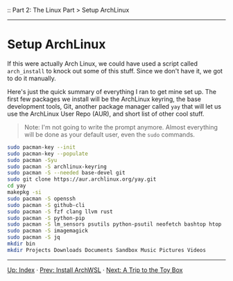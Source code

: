 :: Part 2: The Linux Part > Setup ArchLinux

---

# Setup ArchLinux

If this were actually Arch Linux, we could have used a script called `arch_install` to knock out some of this stuff. Since we don't have it, we got to do it manually.

Here's just the quick summary of everything I ran to get mine set up.  The first few packages we install will be the ArchLinux keyring, the base development tools, Git, another package manager called `yay` that will let us use the ArchLinux User Repo (AUR), and short list of other cool stuff.

> Note: I'm not going to write the prompt anymore. Almost everything will be done as your default user, even the `sudo` commands.

```bash
sudo pacman-key --init
sudo pacman-key --populate
sudo pacman -Syu
sudo pacman -S archlinux-keyring 											# Note: ArchWSL says this is optional, but THIS PACKAGE IS MANDITORY! It should be the first one installed.
sudo pacman -S --needed base-devel git										# When you install the `base-devel` package for ArchWSL, `fakeroot` and `fakeroot-tcp` are in conflict. When asked if you want to replace `fakeroot-tcp` with `fakeroot` SAY NO!
sudo git clone https://aur.archlinux.org/yay.git							# This will install `yay` which will allow you access to the ArchLinux User Repository.
cd yay																		# Go to the yay directory  (TODO: Could I have put this in a Downloads directory?)
makepkg -si																	# Make the `yay` package, this will also install the Go Language (`golang`) that `yay` needs to do stuff.
sudo pacman -S openssh														# Install OpenSSH so we can use SSH.
sudo pacman -S github-cli													# Install this so we can use `gh` to do github command. (TODO: Is there something similar for gitlab?)
sudo pacman -S fzf clang llvm rust											# Some important tools I'll talk about them later.
sudo pacman -S python-pip													# Python needs pip to install some packages
sudo pacman -S lm_sensors psutils python-psutil neofetch bashtop htop		# Install these to show system information and to manage processes in a more user-friendly way
sudo pacman -S imagemagick													# Manipulate images from the command line. You probably won't use it a whole lot, but there's some cool stuff that is important
sudo pacman -S jq															# Command-line JSON processor. This will be useful later. (There's also `hq` and `yq`, but I haven't tried those yet.)
mkdir bin																	# Add this directory. It should be added to your `$PATH`. You can use this directory to launch scripts that you write to do tasks
mkdir Projects Downloads Documents Sandbox Music Pictures Videos			# Just some placeholder directories. I should really make them softlinks to their Windows counterpart later.
```

---
[Up: Index](../00-START_HERE.md) &middot;
[Prev: Install ArchWSL](../Part1/04-InstallArchWSL.md) &middot;
[Next: A Trip to the Toy Box](02-ToysAndTools.md)

